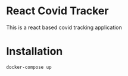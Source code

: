 # React Covid Tracker

This is a react based covid tracking application

# Installation

`docker-compose up`
